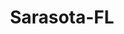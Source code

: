 ---
title: Sarasota-FL
slug: sarasota-fl
f_state:
- cms/state/florida.md
f_locations:
- cms/payday-loan/a-check-mate-377.md
- cms/payday-loan/aaa-cash-fast-679.md
- cms/payday-loan/aaa-cash-fast-680.md
- cms/payday-loan/advance-america-1432.md
- cms/payday-loan/advance-america-1448.md
- cms/payday-loan/amscot-4466.md
- cms/payday-loan/amscot-4484.md
- cms/payday-loan/amscot-4485.md
- cms/payday-loan/amscot-4486.md
- cms/payday-loan/amscot-4487.md
- cms/payday-loan/amscot-4488.md
- cms/payday-loan/amscot-4545.md
- cms/payday-loan/amscot-4553.md
- cms/payday-loan/amscot-4569.md
- cms/payday-loan/amscot-4570.md
- cms/payday-loan/atm-bankcard-services-inc.-4903.md
- cms/payday-loan/check-go-9725.md
- cms/payday-loan/check-casher-of-sarasota-10634.md
- cms/payday-loan/check-lenders-13764.md
- cms/payday-loan/commission-express-15193.md
- cms/payday-loan/crain-georgopulos-associates-15456.md
- cms/payday-loan/deep-discount-tobacco-15720.md
- cms/payday-loan/e-z-check-cashing-of-sarasota-16411.md
- cms/payday-loan/ez-cash-17303.md
- cms/payday-loan/first-america-cash-advance-18166.md
- cms/payday-loan/first-american-holding-inc-18405.md
- cms/payday-loan/gillum-driskel-associates-18947.md
- cms/payday-loan/gulf-shore-management-19250.md
- cms/payday-loan/kamax-corp-19948.md
- cms/payday-loan/kamax-corporation-sun-check-cashers-19949.md
- cms/payday-loan/mail-pac-n-20635.md
- cms/payday-loan/national-cash-advance-22485.md
- cms/payday-loan/taylex-inc-27113.md
updated-on: '2024-05-30T13:41:28.615Z'
created-on: '2024-05-30T13:41:28.615Z'
published-on: '2024-05-30T13:54:32.469Z'
f_city: Sarasota
layout: '[city].html'
tags: city
---